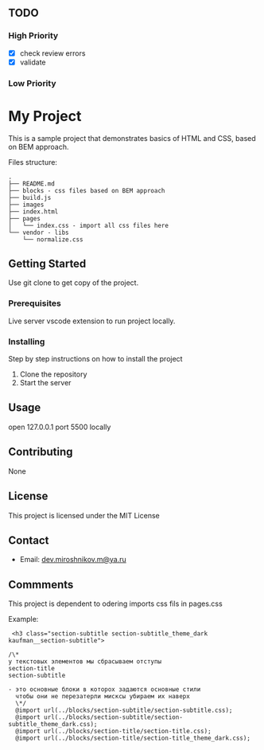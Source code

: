 ## TODO

### High Priority

- [x] check review errors
- [x] validate

### Low Priority

# My Project

This is a sample project that demonstrates basics of HTML and CSS, based on BEM approach.

Files structure:

```
.
├── README.md
├── blocks - css files based on BEM approach
├── build.js
├── images
├── index.html
├── pages
│   └── index.css - import all css files here
└── vendor - libs
    └── normalize.css
```

## Getting Started

Use git clone to get copy of the project.

### Prerequisites

Live server vscode extension to run project locally.

### Installing

Step by step instructions on how to install the project

1. Clone the repository
2. Start the server

## Usage

open 127.0.0.1 port 5500 locally

## Contributing

None

## License

This project is licensed under the MIT License

## Contact

- Email: dev.miroshnikov.m@ya.ru

## Commments

This project is dependent to odering imports css fils in pages.css

Example:

```
 <h3 class="section-subtitle section-subtitle_theme_dark kaufman__section-subtitle">
```

```
/\*
у текстовых элементов мы сбрасываем отступы
section-title
section-subtitle

- это основные блоки в которох задаются основные стили
  чтобы они не перезатерли мисксы убираем их наверх
  \*/
  @import url(../blocks/section-subtitle/section-subtitle.css);
  @import url(../blocks/section-subtitle/section-subtitle_theme_dark.css);
  @import url(../blocks/section-title/section-title.css);
  @import url(../blocks/section-title/section-title_theme_dark.css);

```
